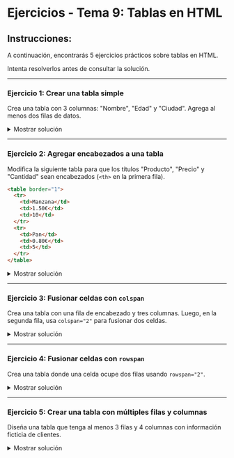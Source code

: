 # **Ejercicios - Tema 9: Tablas en HTML**

## **Instrucciones:**

A continuación, encontrarás 5 ejercicios prácticos sobre tablas en HTML.

Intenta resolverlos antes de consultar la solución.

---

### **Ejercicio 1: Crear una tabla simple**

Crea una tabla con 3 columnas: "Nombre", "Edad" y "Ciudad". Agrega al menos dos filas de datos.

<details><summary>Mostrar solución</summary>

```html
<table>
  <tr>
    <th>Nombre</th>
    <th>Edad</th>
    <th>Ciudad</th>
  </tr>
  <tr>
    <td>Ana</td>
    <td>28</td>
    <td>Madrid</td>
  </tr>
  <tr>
    <td>Pedro</td>
    <td>35</td>
    <td>Buenos Aires</td>
  </tr>
</table>
```

</details>

---

### **Ejercicio 2: Agregar encabezados a una tabla**

Modifica la siguiente tabla para que los títulos "Producto", "Precio" y "Cantidad" sean encabezados (`<th>` en la primera fila).

```html
<table border="1">
  <tr>
    <td>Manzana</td>
    <td>1.50€</td>
    <td>10</td>
  </tr>
  <tr>
    <td>Pan</td>
    <td>0.80€</td>
    <td>5</td>
  </tr>
</table>
```

<details><summary>Mostrar solución</summary>

```html
<table border="1">
  <tr>
    <th>Producto</th>
    <th>Precio</th>
    <th>Cantidad</th>
  </tr>
  <tr>
    <td>Manzana</td>
    <td>1.50€</td>
    <td>10</td>
  </tr>
  <tr>
    <td>Pan</td>
    <td>0.80€</td>
    <td>5</td>
  </tr>
</table>
```

</details>

---

### **Ejercicio 3: Fusionar celdas con `colspan`**

Crea una tabla con una fila de encabezado y tres columnas. Luego, en la segunda fila, usa `colspan="2"` para fusionar dos celdas.

<details><summary>Mostrar solución</summary>

```html
<table border="1">
  <tr>
    <th>Nombre</th>
    <th>Apellidos</th>
    <th>Ciudad</th>
  </tr>
  <tr>
    <td colspan="2">Juan Gómez</td>
    <td>Barcelona</td>
  </tr>
</table>
```

</details>

---

### **Ejercicio 4: Fusionar celdas con `rowspan`**

Crea una tabla donde una celda ocupe dos filas usando `rowspan="2"`.

<details><summary>Mostrar solución</summary>

```html
<table border="1">
  <tr>
    <th>Departamento</th>
    <th>Empleado</th>
  </tr>
  <tr>
    <td rowspan="2">Ventas</td>
    <td>Ana</td>
  </tr>
  <tr>
    <td>Marcos</td>
  </tr>
</table>
```

</details>

---

### **Ejercicio 5: Crear una tabla con múltiples filas y columnas**

Diseña una tabla que tenga al menos 3 filas y 4 columnas con información ficticia de clientes.

<details><summary>Mostrar solución</summary>

```html
<table border="1">
  <tr>
    <th>ID</th>
    <th>Nombre</th>
    <th>Email</th>
    <th>País</th>
  </tr>
  <tr>
    <td>1</td>
    <td>Laura</td>
    <td>laura@email.com</td>
    <td>España</td>
  </tr>
  <tr>
    <td>2</td>
    <td>Roberto</td>
    <td>roberto@email.com</td>
    <td>Chile</td>
  </tr>
  <tr>
    <td>3</td>
    <td>Elena</td>
    <td>elena@email.com</td>
    <td>México</td>
  </tr>
</table>
```

</details>
